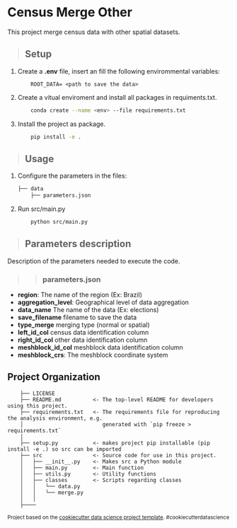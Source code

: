 # Census Merge Other

This project merge census data with other spatial datasets.

> ## Setup

1. Create a **.env** file, insert an fill the following envirommental variables:

    ```` env
        ROOT_DATA= <path to save the data>
    ````

2. Create a  vitual enviroment and install all packages in requiments.txt.

    ```` bash
        conda create --name <env> --file requirements.txt
    ````

3. Install the project as package.

    ```` bash
        pip install -e .
    ````

> ## Usage

1. Configure the parameters in the files:

    ```` bash
    ├── data
        ├── parameters.json
    ````

2. Run src/main.py

    ```` bash
        python src/main.py
    ````

> ## Parameters description

Description of the parameters needed to execute the code.

>>### parameters.json

* **region**: The name of the region (Ex: Brazil)
* **aggregation_level**: Geographical level of data aggregation
* **data_name** The name of the data (Ex: elections)
* **save_filename** filename to save the data
* **type_merge** merging type (normal or spatial)
* **left_id_col** census data identification column
* **right_id_col** other data identification column
* **meshblock_id_col** meshblock data identification column
* **meshblock_crs**: The meshblock coordinate system

## Project Organization

```` text
    ├── LICENSE
    ├── README.md          <- The top-level README for developers using this project.
    ├── requirements.txt   <- The requirements file for reproducing the analysis environment, e.g.
    │                         generated with `pip freeze > requirements.txt`
    │
    ├── setup.py           <- makes project pip installable (pip install -e .) so src can be imported
    ├── src                <- Source code for use in this project.
    │   ├── __init__.py    <- Makes src a Python module
    │   ├── main.py        <- Main function
    │   ├── utils.py       <- Utility functions
    │   ├── classes        <- Scripts regarding classes
    │   │   └── data.py
    │   │   └── merge.py
    │   │
    ├────
````

<p><small>Project based on the <a target="_blank" href="https://drivendata.github.io/cookiecutter-data-science/">cookiecutter data science project template</a>. #cookiecutterdatascience</small></p>
